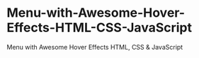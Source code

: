 # Menu-with-Awesome-Hover-Effects-HTML-CSS-JavaScript
Menu with Awesome Hover Effects HTML, CSS &amp; JavaScript
